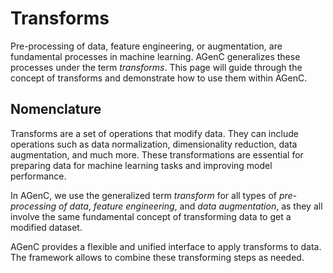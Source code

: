 # Transforms

Pre-processing of data, feature engineering, or augmentation, are fundamental processes in machine learning.
AGenC generalizes these processes under the term _transforms_.
This page will guide through the concept of transforms and demonstrate how to use them within AGenC.

## Nomenclature

Transforms are a set of operations that modify data.
They can include operations such as data normalization, dimensionality reduction, data augmentation, and much more.
These transformations are essential for preparing data for machine learning tasks and improving model performance.

In AGenC, we use the generalized term _transform_ for all types of _pre-processing of data_, _feature engineering_, and _data augmentation_, as they all involve the same fundamental concept of transforming data to get a modified dataset.

AGenC provides a flexible and unified interface to apply transforms to data.
The framework allows to combine these transforming steps as needed.
